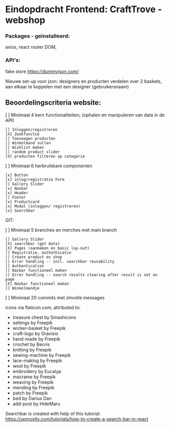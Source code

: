 # Eindopdracht Frontend: CraftTrove - webshop

### Packages - geïnstalleerd: 
axios, react router DOM, 

### API's: 

fake store https://dummyjson.com/


Nieuwe set-up voor json: designers en producten verdelen over 2 baskets, aan elkaar te koppelen met een designer (gebruikersnaam)

## Beoordelingscriteria website:

[ ] Minimaal 4 kern functionaliteiten; (ophalen en manipuleren van data in de API)

    [] Inloggen/registreren
    [X] Zoekfunctie
    [] Toevoegen producten
    [] Winkelmand vullen
    [] Wishlist maken
    [] random product slider
    [X] producten filteren op categorie

[ ] Minimaal 6 herbruikbare componenten
    
    [x] Button
    [x] inlog/registratie Form
    [] Gallery Slider
    [x] Navbar
    [x] Header
    [] Footer
    [x] Productcard
    [x] Modal (inloggen/ registreren)
    [x] Searchbar


GIT:

[ ] Minimaal 5 branches en merches met main branch

    [] Gallery Slider
    [X] searchbar (get data)
    [X] Pages (aanmaken en basic lay-out)
    [] Registratie, authethicatie
    [] Create product en shop
    [] Error handling -- incl. searchbar reusability
    [] Authentication
    [] Navbar functioneel maken
    [] Error handling -- search results clearing after result is set on page
    [X] Navbar functioneel maken
    [] Winkelmandje
    

[ ] Minimaal 20 commits met zinvolle messages


icons via flaticon.com, attributed to:
   - treasure chest by Smashicons
   - settings by Freepik
   - wicker-basket by Freepik
   - craft-logo by Gravisio
   - hand-made by Freepik
   - crochet by Becris
   - knitting by Freepik
   - sewing-machine by Freepik
   - lace-making by Freepik
   - wool by Freepik
   - embroidery by Eucalyp
   - macrame by Freepik
   - weaving by Freepik
   - mending by Freepik
   - patch by Freepik
   - bed by Darius Dan
   - add-post by HideMaru

Searchbar is created with help of this tutorial: https://upmostly.com/tutorials/how-to-create-a-search-bar-in-react